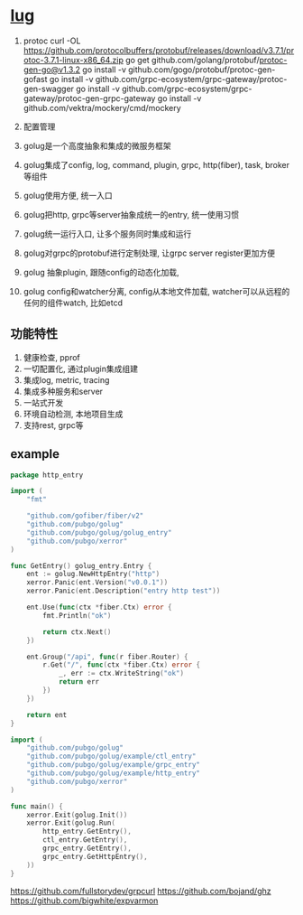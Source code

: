 # [lug](https://www.notion.so/barrylog/golug-96142de3b0444b6c905886efac96eeb0)

1. protoc
    curl -OL https://github.com/protocolbuffers/protobuf/releases/download/v3.7.1/protoc-3.7.1-linux-x86_64.zip
    go get github.com/golang/protobuf/protoc-gen-go@v1.3.2
    go install -v github.com/gogo/protobuf/protoc-gen-gofast
    go install -v github.com/grpc-ecosystem/grpc-gateway/protoc-gen-swagger
    go install -v github.com/grpc-ecosystem/grpc-gateway/protoc-gen-grpc-gateway
    go install -v github.com/vektra/mockery/cmd/mockery

1. 配置管理
1. golug是一个高度抽象和集成的微服务框架
2. golug集成了config, log, command, plugin, grpc, http(fiber), task, broker等组件
3. golug使用方便, 统一入口
4. golug把http, grpc等server抽象成统一的entry, 统一使用习惯
5. golug统一运行入口, 让多个服务同时集成和运行
6. golug对grpc的protobuf进行定制处理, 让grpc server register更加方便
7. golug 抽象plugin, 跟随config的动态化加载,
8. golug config和watcher分离, config从本地文件加载, watcher可以从远程的任何的组件watch, 比如etcd


## 功能特性
1. 健康检查, pprof
2. 一切配置化, 通过plugin集成组建
3. 集成log, metric, tracing
4. 集成多种服务和server
5. 一站式开发
6. 环境自动检测, 本地项目生成
7. 支持rest, grpc等

## example

```go
package http_entry

import (
	"fmt"

	"github.com/gofiber/fiber/v2"
	"github.com/pubgo/golug"
	"github.com/pubgo/golug/golug_entry"
	"github.com/pubgo/xerror"
)

func GetEntry() golug_entry.Entry {
	ent := golug.NewHttpEntry("http")
	xerror.Panic(ent.Version("v0.0.1"))
	xerror.Panic(ent.Description("entry http test"))

	ent.Use(func(ctx *fiber.Ctx) error {
		fmt.Println("ok")

		return ctx.Next()
	})

	ent.Group("/api", func(r fiber.Router) {
		r.Get("/", func(ctx *fiber.Ctx) error {
			_, err := ctx.WriteString("ok")
			return err
		})
	})

	return ent
}
```

```go
import (
	"github.com/pubgo/golug"
	"github.com/pubgo/golug/example/ctl_entry"
	"github.com/pubgo/golug/example/grpc_entry"
	"github.com/pubgo/golug/example/http_entry"
	"github.com/pubgo/xerror"
)

func main() {
	xerror.Exit(golug.Init())
	xerror.Exit(golug.Run(
		http_entry.GetEntry(),
		ctl_entry.GetEntry(),
		grpc_entry.GetEntry(),
		grpc_entry.GetHttpEntry(),
	))
}
```


https://github.com/fullstorydev/grpcurl
https://github.com/bojand/ghz
https://github.com/bigwhite/expvarmon